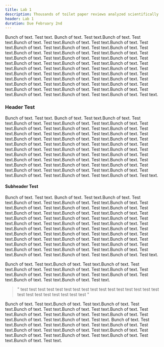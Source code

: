 ```yaml
---
title: Lab 1
description: Thousands of toilet paper reviews analyzed scientifically to determine the best quality products.
header: Lab 1
duration: Due February 2nd
---
```


Bunch of text. Test text. Bunch of text. Test text.Bunch of text. Test text.Bunch of text. Test text.Bunch of text. Test text.Bunch of text. Test text.Bunch of text. Test text.Bunch of text. Test text.Bunch of text. Test text.Bunch of text. Test text.Bunch of text. Test text.Bunch of text. Test text.Bunch of text. Test text.Bunch of text. Test text.Bunch of text. Test text.Bunch of text. Test text.Bunch of text. Test text.Bunch of text. Test text.Bunch of text. Test text.Bunch of text. Test text.Bunch of text. Test text.Bunch of text. Test text.Bunch of text. Test text.Bunch of text. Test text.Bunch of text. Test text.Bunch of text. Test text.Bunch of text. Test text.Bunch of text. Test text.Bunch of text. Test text.Bunch of text. Test text.Bunch of text. Test text.Bunch of text. Test text.Bunch of text. Test text.Bunch of text. Test text.Bunch of text. Test text.Bunch of text. Test text.

### Header Test
Bunch of text. Test text. Bunch of text. Test text.Bunch of text. Test text.Bunch of text. Test text.Bunch of text. Test text.Bunch of text. Test text.Bunch of text. Test text.Bunch of text. Test text.Bunch of text. Test text.Bunch of text. Test text.Bunch of text. Test text.Bunch of text. Test text.Bunch of text. Test text.Bunch of text. Test text.Bunch of text. Test text.Bunch of text. Test text.Bunch of text. Test text.Bunch of text. Test text.Bunch of text. Test text.Bunch of text. Test text.Bunch of text. Test text.Bunch of text. Test text.Bunch of text. Test text.Bunch of text. Test text.Bunch of text. Test text.Bunch of text. Test text.Bunch of text. Test text.Bunch of text. Test text.Bunch of text. Test text.Bunch of text. Test text.Bunch of text. Test text.Bunch of text. Test text.Bunch of text. Test text.Bunch of text. Test text.Bunch of text. Test text.Bunch of text. Test text.

#### Subheader Test
Bunch of text. Test text. Bunch of text. Test text.Bunch of text. Test text.Bunch of text. Test text.Bunch of text. Test text.Bunch of text. Test text.Bunch of text. Test text.Bunch of text. Test text.Bunch of text. Test text.Bunch of text. Test text.Bunch of text. Test text.Bunch of text. Test text.Bunch of text. Test text.Bunch of text. Test text.Bunch of text. Test text.Bunch of text. Test text.Bunch of text. Test text.Bunch of text. Test text.Bunch of text. Test text.Bunch of text. Test text.Bunch of text. Test text.Bunch of text. Test text.Bunch of text. Test text.Bunch of text. Test text.Bunch of text. Test text.Bunch of text. Test text.Bunch of text. Test text.Bunch of text. Test text.Bunch of text. Test text.Bunch of text. Test text.Bunch of text. Test text.Bunch of text. Test text.Bunch of text. Test text.Bunch of text. Test text.Bunch of text. Test text.Bunch of text. Test text.





Bunch of text. Test text.Bunch of text. Test text.Bunch of text. Test text.Bunch of text. Test text.Bunch of text. Test text.Bunch of text. Test text.Bunch of text. Test text.Bunch of text. Test text.Bunch of text. Test text.Bunch of text. Test text.Bunch of text. Test text.


> " test test test test test test test test test test test test test test test test test test test test test test test test  "




Bunch of text. Test text.Bunch of text. Test text.Bunch of text. Test text.Bunch of text. Test text.Bunch of text. Test text.Bunch of text. Test text.Bunch of text. Test text.Bunch of text. Test text.Bunch of text. Test text.Bunch of text. Test text.Bunch of text. Test text.
Bunch of text. Test text.Bunch of text. Test text.Bunch of text. Test text.Bunch of text. Test text.Bunch of text. Test text.Bunch of text. Test text.Bunch of text. Test text.Bunch of text. Test text.Bunch of text. Test text.Bunch of text. Test text.Bunch of text. Test text.
